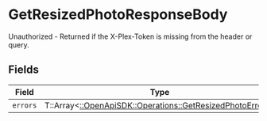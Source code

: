 # GetResizedPhotoResponseBody

Unauthorized - Returned if the X-Plex-Token is missing from the header or query.


## Fields

| Field                                                                                                         | Type                                                                                                          | Required                                                                                                      | Description                                                                                                   |
| ------------------------------------------------------------------------------------------------------------- | ------------------------------------------------------------------------------------------------------------- | ------------------------------------------------------------------------------------------------------------- | ------------------------------------------------------------------------------------------------------------- |
| `errors`                                                                                                      | T::Array<[::OpenApiSDK::Operations::GetResizedPhotoErrors](../../models/operations/getresizedphotoerrors.md)> | :heavy_minus_sign:                                                                                            | N/A                                                                                                           |